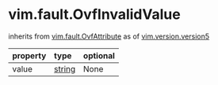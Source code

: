 vim.fault.OvfInvalidValue
=========================
inherits from [vim.fault.OvfAttribute](docs/vim.fault.OvfAttribute.md)
as of [vim.version.version5](docs/vim.version.md)

| property | type | optional |
|:---------|:-----|:---------|
| value | [string](string.md "string") | None |
